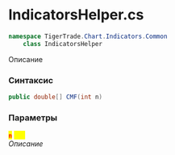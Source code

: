 
# IndicatorsHelper.cs
```csharp
namespace TigerTrade.Chart.Indicators.Common  
    class IndicatorsHelper
```

Описание

### Синтаксис
```csharp
public double[] CMF(int n)
```

### Параметры  
<mark style="color:red;">**`n`**</mark> <mark style="color:yellow;">`int`</mark>  
 *Описание*  
  

                    
                    